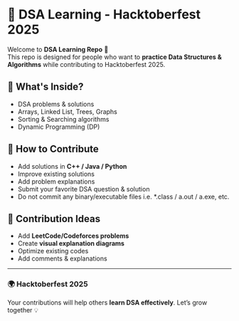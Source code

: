 # 🧩 DSA Learning - Hacktoberfest 2025

Welcome to **DSA Learning Repo** 🚀  
This repo is designed for people who want to **practice Data Structures & Algorithms** while contributing to Hacktoberfest 2025.

## 📘 What's Inside?
- DSA problems & solutions
- Arrays, Linked List, Trees, Graphs
- Sorting & Searching algorithms
- Dynamic Programming (DP)

## 🚀 How to Contribute
- Add solutions in **C++ / Java / Python**
- Improve existing solutions
- Add problem explanations
- Submit your favorite DSA question & solution
- Do not commit any binary/executable files i.e. *.class / a.out / a.exe, etc.

## 📝 Contribution Ideas
- Add **LeetCode/Codeforces problems**
- Create **visual explanation diagrams**
- Optimize existing codes
- Add comments & explanations

---

### 🌍 Hacktoberfest 2025
Your contributions will help others **learn DSA effectively**. Let’s grow together 💡
